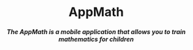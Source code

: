 <h1 align="center">
  AppMath
</h1>


<h5 align="center">
  The AppMath is a mobile application that allows you to train mathematics for children
</h5>
